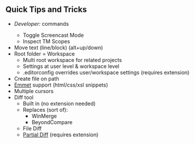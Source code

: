##  Quick Tips and Tricks

* _Developer:_ <xxx> commands
   * Toggle Screencast Mode
   * Inspect TM Scopes
* Move text (line/block) (alt+up/down)
* Root folder = Workspace
  * Multi root workspace for related projects
  * Settings at user level & workspace level
  * .editorconfig overrides user/workspace settings (requires extension)
* Create file on path
* [Emmet](https://docs.emmet.io) support (html/css/xsl snippets)
* Multiple cursors
* Diff tool
  * Built in (no extension needed)
  * Replaces (sort of):
    * WinMerge
    * BeyondCompare
  * File Diff
  * [Partial Diff](https://marketplace.visualstudio.com/items?itemName=ryu1kn.partial-diff) (requires extension)

<!-- * cmd . and code . -->
